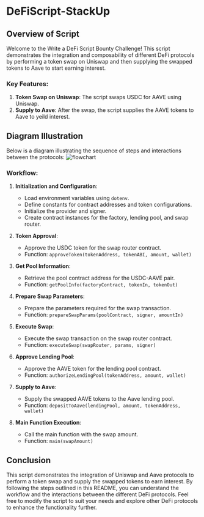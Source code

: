 # DeFiScript-StackUp
## Overview of Script

Welcome to the Write a DeFi Script Bounty Challenge! This script demonstrates the integration and composability of different DeFi protocols by performing a token swap on Uniswap and then supplying the swapped tokens to Aave to start earning interest.

### Key Features:

1. **Token Swap on Uniswap**: The script swaps USDC for AAVE using Uniswap.
2. **Supply to Aave**: After the swap, the script supplies the AAVE tokens to Aave to yeild interest.

## Diagram Illustration

Below is a diagram illustrating the sequence of steps and interactions between the protocols:
![flowchart](https://github.com/user-attachments/assets/95918b2c-6da5-47c0-8d2b-858da7b5d87e)

### Workflow:

1. **Initialization and Configuration**:

   - Load environment variables using `dotenv`.
   - Define constants for contract addresses and token configurations.
   - Initialize the provider and signer.
   - Create contract instances for the factory, lending pool, and swap router.

2. **Token Approval**:

   - Approve the USDC token for the swap router contract.
   - Function: `approveToken(tokenAddress, tokenABI, amount, wallet)`

3. **Get Pool Information**:

   - Retrieve the pool contract address for the USDC-AAVE pair.
   - Function: `getPoolInfo(factoryContract, tokenIn, tokenOut)`

4. **Prepare Swap Parameters**:

   - Prepare the parameters required for the swap transaction.
   - Function: `prepareSwapParams(poolContract, signer, amountIn)`

5. **Execute Swap**:

   - Execute the swap transaction on the swap router contract.
   - Function: `executeSwap(swapRouter, params, signer)`

6. **Approve Lending Pool**:

   - Approve the AAVE token for the lending pool contract.
   - Function: `authorizeLendingPool(tokenAddress, amount, wallet)`

7. **Supply to Aave**:

   - Supply the swapped AAVE tokens to the Aave lending pool.
   - Function: `depositToAave(lendingPool, amount, tokenAddress, wallet)`

8. **Main Function Execution**:

   - Call the main function with the swap amount.
   - Function: `main(swapAmount)`

## Conclusion

This script demonstrates the integration of Uniswap and Aave protocols to perform a token swap and supply the swapped tokens to earn interest. By following the steps outlined in this README, you can understand the workflow and the interactions between the different DeFi protocols. Feel free to modify the script to suit your needs and explore other DeFi protocols to enhance the functionality further.
